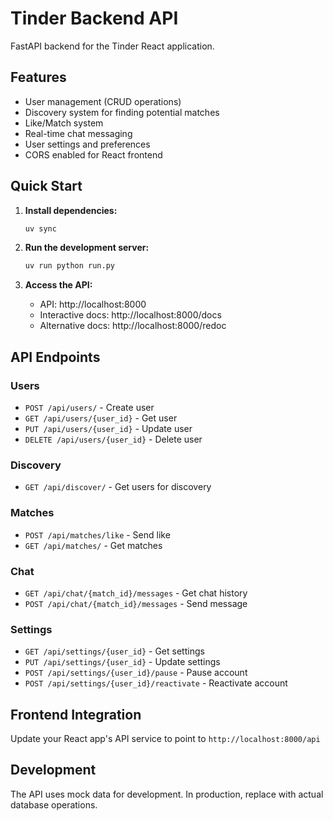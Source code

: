 # Tinder Backend API

FastAPI backend for the Tinder React application.

## Features

- User management (CRUD operations)
- Discovery system for finding potential matches
- Like/Match system
- Real-time chat messaging
- User settings and preferences
- CORS enabled for React frontend

## Quick Start

1. **Install dependencies:**
   ```bash
   uv sync
   ```

2. **Run the development server:**
   ```bash
   uv run python run.py
   ```

3. **Access the API:**
   - API: http://localhost:8000
   - Interactive docs: http://localhost:8000/docs
   - Alternative docs: http://localhost:8000/redoc

## API Endpoints

### Users
- `POST /api/users/` - Create user
- `GET /api/users/{user_id}` - Get user
- `PUT /api/users/{user_id}` - Update user
- `DELETE /api/users/{user_id}` - Delete user

### Discovery
- `GET /api/discover/` - Get users for discovery

### Matches
- `POST /api/matches/like` - Send like
- `GET /api/matches/` - Get matches

### Chat
- `GET /api/chat/{match_id}/messages` - Get chat history
- `POST /api/chat/{match_id}/messages` - Send message

### Settings
- `GET /api/settings/{user_id}` - Get settings
- `PUT /api/settings/{user_id}` - Update settings
- `POST /api/settings/{user_id}/pause` - Pause account
- `POST /api/settings/{user_id}/reactivate` - Reactivate account

## Frontend Integration

Update your React app's API service to point to `http://localhost:8000/api`

## Development

The API uses mock data for development. In production, replace with actual database operations.